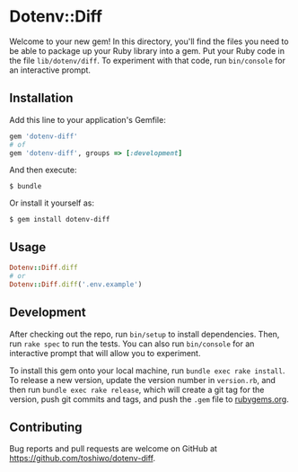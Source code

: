 # Dotenv::Diff

Welcome to your new gem! In this directory, you'll find the files you need to be able to package up your Ruby library into a gem. Put your Ruby code in the file `lib/dotenv/diff`. To experiment with that code, run `bin/console` for an interactive prompt.

## Installation

Add this line to your application's Gemfile:

```ruby
gem 'dotenv-diff'
# of
gem 'dotenv-diff', groups => [:development]
```

And then execute:

    $ bundle

Or install it yourself as:

    $ gem install dotenv-diff

## Usage

```ruby
Dotenv::Diff.diff
# or
Dotenv::Diff.diff('.env.example')
```

## Development

After checking out the repo, run `bin/setup` to install dependencies. Then, run `rake spec` to run the tests. You can also run `bin/console` for an interactive prompt that will allow you to experiment.

To install this gem onto your local machine, run `bundle exec rake install`. To release a new version, update the version number in `version.rb`, and then run `bundle exec rake release`, which will create a git tag for the version, push git commits and tags, and push the `.gem` file to [rubygems.org](https://rubygems.org).

## Contributing

Bug reports and pull requests are welcome on GitHub at https://github.com/toshiwo/dotenv-diff.


